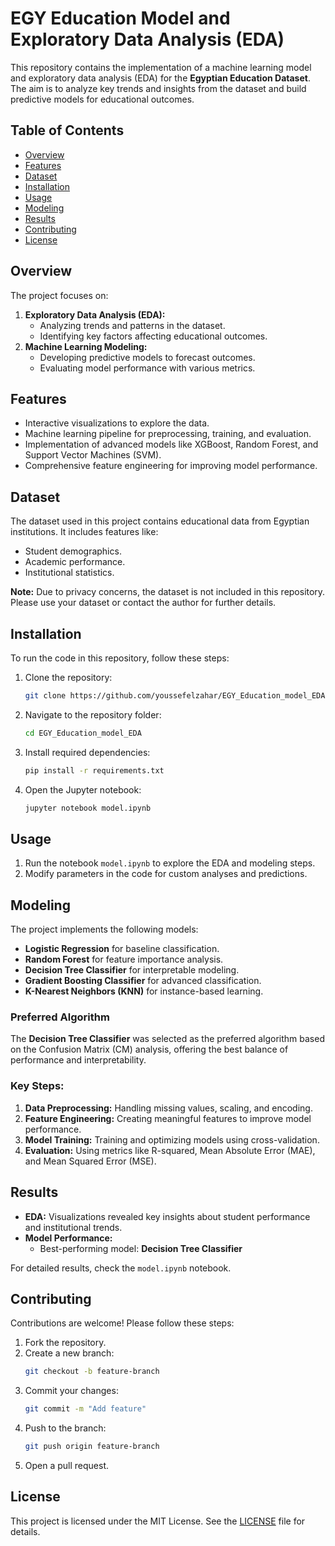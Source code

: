 # EGY Education Model and Exploratory Data Analysis (EDA)

This repository contains the implementation of a machine learning model and exploratory data analysis (EDA) for the **Egyptian Education Dataset**. The aim is to analyze key trends and insights from the dataset and build predictive models for educational outcomes.

## Table of Contents

- [Overview](#overview)
- [Features](#features)
- [Dataset](#dataset)
- [Installation](#installation)
- [Usage](#usage)
- [Modeling](#modeling)
- [Results](#results)
- [Contributing](#contributing)
- [License](#license)

## Overview

The project focuses on:

1. **Exploratory Data Analysis (EDA):**
   - Analyzing trends and patterns in the dataset.
   - Identifying key factors affecting educational outcomes.
2. **Machine Learning Modeling:**
   - Developing predictive models to forecast outcomes.
   - Evaluating model performance with various metrics.

## Features

- Interactive visualizations to explore the data.
- Machine learning pipeline for preprocessing, training, and evaluation.
- Implementation of advanced models like XGBoost, Random Forest, and Support Vector Machines (SVM).
- Comprehensive feature engineering for improving model performance.

## Dataset

The dataset used in this project contains educational data from Egyptian institutions. It includes features like:

- Student demographics.
- Academic performance.
- Institutional statistics.

**Note:** Due to privacy concerns, the dataset is not included in this repository. Please use your dataset or contact the author for further details.

## Installation

To run the code in this repository, follow these steps:

1. Clone the repository:
   ```bash
   git clone https://github.com/youssefelzahar/EGY_Education_model_EDA.git
   ```

2. Navigate to the repository folder:
   ```bash
   cd EGY_Education_model_EDA
   ```

3. Install required dependencies:
   ```bash
   pip install -r requirements.txt
   ```

4. Open the Jupyter notebook:
   ```bash
   jupyter notebook model.ipynb
   ```

## Usage

1. Run the notebook `model.ipynb` to explore the EDA and modeling steps.
2. Modify parameters in the code for custom analyses and predictions.

## Modeling

The project implements the following models:

- **Logistic Regression** for baseline classification.
- **Random Forest** for feature importance analysis.
- **Decision Tree Classifier** for interpretable modeling.
- **Gradient Boosting Classifier** for advanced classification.
- **K-Nearest Neighbors (KNN)** for instance-based learning.

### Preferred Algorithm

The **Decision Tree Classifier** was selected as the preferred algorithm based on the Confusion Matrix (CM) analysis, offering the best balance of performance and interpretability.

### Key Steps:

1. **Data Preprocessing:** Handling missing values, scaling, and encoding.
2. **Feature Engineering:** Creating meaningful features to improve model performance.
3. **Model Training:** Training and optimizing models using cross-validation.
4. **Evaluation:** Using metrics like R-squared, Mean Absolute Error (MAE), and Mean Squared Error (MSE).

## Results

- **EDA:** Visualizations revealed key insights about student performance and institutional trends.
- **Model Performance:**
  - Best-performing model: **Decision Tree Classifier**
  

For detailed results, check the `model.ipynb` notebook.

## Contributing

Contributions are welcome! Please follow these steps:

1. Fork the repository.
2. Create a new branch:
   ```bash
   git checkout -b feature-branch
   ```
3. Commit your changes:
   ```bash
   git commit -m "Add feature"
   ```
4. Push to the branch:
   ```bash
   git push origin feature-branch
   ```
5. Open a pull request.

## License

This project is licensed under the MIT License. See the [LICENSE](LICENSE) file for details.
